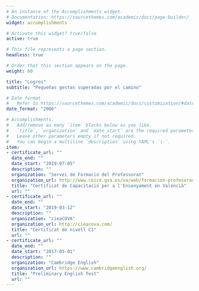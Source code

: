 ```yaml
---
# An instance of the Accomplishments widget.
# Documentation: https://sourcethemes.com/academic/docs/page-builder/
widget: accomplishments

# Activate this widget? true/false
active: true

# This file represents a page section.
headless: true

# Order that this section appears on the page.
weight: 60

title: "Logros"
subtitle: "Pequeñas gestas superadas por el camino"

# Date format
#   Refer to https://sourcethemes.com/academic/docs/customization/#date-format
date_format: "2006"

# Accomplishments.
#   Add/remove as many `item` blocks below as you like.
#   `title`, `organization` and `date_start` are the required parameters.
#   Leave other parameters empty if not required.
#   You can begin a multiline `description` using YAML's `|-`.
item:
- certificate_url: ""
  date_end: ""
  date_start: "2019-07-05"
  description: ""
  organization: "Servei de Formació del Professorat"
  organization_url: http://www.ceice.gva.es/va/web/formacion-profesorado/inicio
  title: "Certificat de Capacitació per a l'Ensenyament en Valencià"
  url: ""
- certificate_url: ""
  date_end: ""
  date_start: "2019-03-12"
  description: ""
  organization: "cieaCOVA"
  organization_url: http://cieacova.com/
  title: "Certificat de nivell C1"
  url: ""
- certificate_url: ""
  date_end: ""
  date_start: "2017-05-01"
  description: ""
  organization: "Cambridge English"
  organization_url: https://www.cambridgeenglish.org/
  title: "Preliminary English Test"
  url: ""
---
```

